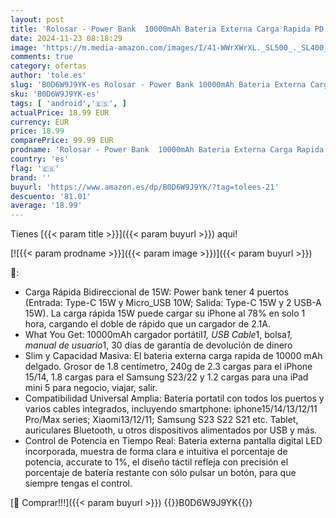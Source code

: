 ```yaml
---
layout: post
title: 'Rolosar - Power Bank  10000mAh Bateria Externa Carga Rapida PD 15W Bateria Portatil con 4 Puertos Salidas y 3 Entradas Compatible con iPhone 15 14 13 12 11 X Pro MAX Xiaomi Samsung S23 S22 Android Tablet etc'
date: 2024-11-23 08:18:29
image: 'https://m.media-amazon.com/images/I/41-WWrXWrXL._SL500_._SL400_.jpg'
comments: true
category: ofertas
author: 'tole.es'
slug: 'B0D6W9J9YK-es Rolosar - Power Bank 10000mAh Bateria Externa Carga Rapida...'
sku: 'B0D6W9J9YK-es'
tags: [ 'android','🇪🇸', ]
actualPrice: 18.99 EUR
currency: EUR
price: 18.99
comparePrice: 99.99 EUR
prodname: 'Rolosar - Power Bank  10000mAh Bateria Externa Carga Rapida PD 15W Bateria Portatil con 4 Puertos Salidas y 3 Entradas Compatible con iPhone 15 14 13 12 11 X Pro MAX Xiaomi Samsung S23 S22 Android Tablet etc'
country: 'es'
flag: '🇪🇸'
brand: ''
buyurl: 'https://www.amazon.es/dp/B0D6W9J9YK/?tag=tolees-21'
descuento: '81.01'
average: '18.99'
---
```


Tienes [{{< param title >}}]({{< param buyurl >}}) aqui!

[![{{< param prodname >}}]({{< param image >}})]({{< param buyurl >}})

🔎:

- Carga Rápida Bidireccional de 15W: Power bank tener 4 puertos (Entrada: Type-C 15W y Micro_USB 10W; Salida: Type-C 15W y 2 USB-A 15W). La carga rápida 15W puede cargar su iPhone al 78% en solo 1 hora, cargando el doble de rápido que un cargador de 2.1A.
- What You Get: 10000mAh cargador portátil*1, USB Cable*1, bolsa*1, manual de usuario*1, 30 días de garantía de devolución de dinero
- Slim y Capacidad Masiva: El bateria externa carga rapida de 10000 mAh delgado. Grosor de 1.8 centímetro, 240g de 2.3 cargas para el iPhone 15/14, 1.8 cargas para el Samsung S23/22 y 1.2 cargas para una iPad mini 5 para negocio, viajar, salir.
- Compatibilidad Universal Amplia: Bateria portatil con todos los puertos y varios cables integrados, incluyendo smartphone: iphone15/14/13/12/11 Pro/Max series; Xiaomi13/12/11; Samsung S23 S22 S21 etc. Tablet, auriculares Bluetooth, u otros dispositivos alimentados por USB y más.
- Control de Potencia en Tiempo Real: Bateria externa pantalla digital LED incorporada, muestra de forma clara e intuitiva el porcentaje de potencia, accurate to 1%, el diseño táctil refleja con precisión el porcentaje de batería restante con sólo pulsar un botón, para que siempre tengas el control.

[🛒 Comprar!!!]({{< param buyurl >}})
{{<world>}}B0D6W9J9YK{{</world>}}
